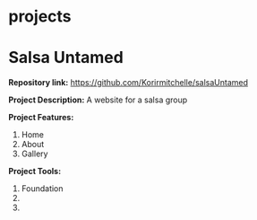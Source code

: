 # projects

# Salsa Untamed
**Repository link:** https://github.com/Korirmitchelle/salsaUntamed

**Project Description:** A website for a salsa group

**Project Features:**<ol>
<li>Home</li>
<li>About</li>
<li>Gallery</li>
</ol>

**Project Tools:**<ol>
<li>Foundation</li>
<li></li>
<li></li>
</ol>
                  
